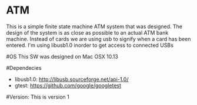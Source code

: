 # ATM
This is a simple finite state machine ATM system that was designed. 
The design of the system is as close as possible to an actual ATM bank machine.
Instead of cards we are using usb to signify when a card has been entered.
I'm using libusb1.0 inorder to get access to connected USBs

#OS
This SW was designed on Mac OSX 10.13

#Dependecies
- libusb1.0: http://libusb.sourceforge.net/api-1.0/
- gtest: https://github.com/google/googletest

#Version:
This is version 1
